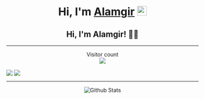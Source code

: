 <div align="center">
   <h1>Hi, I'm <a href="https://alamgir.dev">Alamgir</a> <img src="https://media.giphy.com/media/hvRJCLFzcasrR4ia7z/giphy.gif" width="25px"> </h1>
</div>

<h2 align="center">Hi, I'm Alamgir! 👋👋</h2>

---
<div>
  <p align="center">
    Visitor count<br>
    <img src="https://profile-counter.glitch.me/iam-alamgir/count.svg" />
  </p>
</div>

<div>
  <img align='center' src="https://github-readme-stats.vercel.app/api?username=iam-alamgir&show_icons=true">
  <img align="center" src="https://github-readme-stats.vercel.app/api/top-langs/?username=iam-alamgir&layout=compact" />
</div>

---

<p align="center">
        <img src="https://raw.githubusercontent.com/bornmay/bornmay/Update/svg/Bottom.svg" alt="Github Stats" />
</p>
